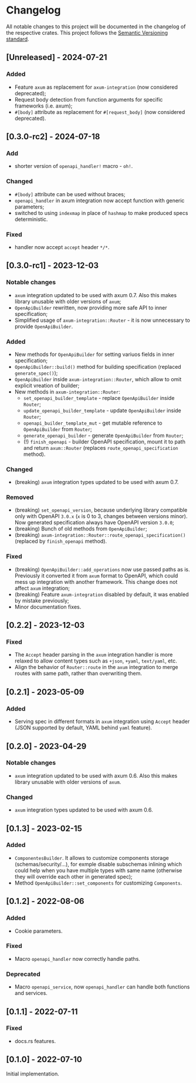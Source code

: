 # Changelog
All notable changes to this project will be documented in the changelog of the respective crates.
This project follows the [Semantic Versioning standard](https://semver.org/).

## [Unreleased] - 2024-07-21
### Added
 - Feature `axum` as replacement for `axum-integration` (now considered deprecated);
 - Request body detection from function arguments for specific frameworks (i.e. axum);
 - `#[body]` attribute as replacement for `#[request_body]` (now considered deprecated).
 

## [0.3.0-rc2] - 2024-07-18
### Add
 - shorter version of `openapi_handler!` macro - `oh!`.

### Changed
 - `#[body]` attribute can be used without braces;
 - `openapi_handler` in axum integration now accept function with generic parameters;
 - switched to using `indexmap` in place of `hashmap` to make produced specs deterministic.

### Fixed
 - handler now accept `accept` header `*/*`.


## [0.3.0-rc1] - 2023-12-03
### Notable changes
 - `axum` integration updated to be used with axum 0.7. Also this makes library unusable with older versions of `axum`;
 - `OpenApiBuilder` rewritten, now providing more safe API to inner specification;
 - Simplified usage of `axum-integration::Router` - it is now unnecessary to provide `OpenApiBuilder`.
 
### Added
 - New methods for `OpenApiBuilder` for setting variuos fields in inner specification;
 - `OpenApiBuilder::build()` method for building specification (replaced `generate_spec()`);
 - `OpenApiBuilder` inside `axum-integration::Router`, which allow to omit explicit vreation of builder;
 - New methods in `axum-integration::Router`:
   - `set_openapi_builder_template` - replace `OpenApiBuilder` inside `Router`;
   - `update_openapi_builder_template` - update `OpenApiBuilder` inside `Router`;
   - `openapi_builder_template_mut` - get mutable reference to `OpenApiBuilder` from `Router`;
   - `generate_openapi_builder` - generate `OpenApiBuilder` from `Router`;
   - (!) `finish_openapi` - builder OpenAPI specification, mount it to path and return `axum::Router` (replaces `route_openapi_specification` method).

### Changed
 - (breaking) `axum` integration types updated to be used with axum 0.7.

### Removed
 - (breaking) `set_openapi_version`, because underlying library compatible only with OpenAPI `3.0.x` (`x` is 0 to 3, changes between versions minor). Now generated specification always have OpenAPI version `3.0.0`;
 - (breaking) Bunch of old methods from `OpenApiBuilder`;
 - (breaking) `axum-integration::Router::route_openapi_specification()` (replaced by `finish_openapi` method).

### Fixed
 - (breaking) `OpenApiBuilder::add_operations` now use passed paths as is. Previously it converted it from `axum` format to OpenAPI, which could mess up integration with another framework. This change does not affect `axum` integration;
 - (breaking) Feature `axum-integration` disabled by default, it was enabled by mistake previously;
 - Minor documentation fixes.
 
 
## [0.2.2] - 2023-12-03
### Fixed
- The `Accept` header parsing in the `axum` integration handler is more relaxed to allow content types such as `+json`, `+yaml`, `text/yaml`, etc.
- Align the behavior of `Router::route` in the `axum` integration to merge routes with same path, rather than overwriting them.


## [0.2.1] - 2023-05-09
### Added
 - Serving spec in different formats in `axum` integration using `Accept` header (JSON supported by default, YAML behind `yaml` feature).


## [0.2.0] - 2023-04-29
### Notable changes
 - `axum` integration updated to be used with axum 0.6. Also this makes library unusable with older versions of `axum`.
 
### Changed
 - `axum` integration types updated to be used with axum 0.6.


## [0.1.3] - 2023-02-15
### Added
 - `ComponentesBuilder`. It allows to customize components storage (schemas/security/...), for exmple disable subschemas inlining which could help when you have multiple types with same name (otherwise they will override each other in generated spec);
 - Method `OpenApiBuilder::set_components` for customizing `Components`.


## [0.1.2] - 2022-08-06
### Added
 - Cookie parameters.

### Fixed
 - Macro `openapi_handler` now correctly handle paths.

### Deprecated
 - Macro `openapi_service`, now `openapi_handler` can handle both functions and services.


## [0.1.1] - 2022-07-11
### Fixed
 - docs.rs features.


## [0.1.0] - 2022-07-10
Initial implementation.
